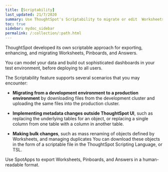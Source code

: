 ```yaml
---
title: [Scriptability]
last_updated: 21/7/2020
summary: Use ThoughtSpot's Scriptability to migrate or edit  Worksheets, Pinboards, and Answers in a human-readable format.
toc: true
sidebar: mydoc_sidebar
permalink: /:collection/:path.html
---
```

ThoughtSpot developed its own scriptable approach for exporting, enhancing, and migrating Worksheets, Pinboards, and Answers.

You can model your data and build out sophisticated dashboards in your test environment, before deploying to all users.

The Scriptability feature supports several scenarios that you may encounter:

- **Migrating from a development environment to a production environment** by downloading files from the development cluster and uploading the same files into the production cluster.

- **Implementing metadata changes outside ThoughtSpot UI**, such as replacing the underlying tables for an object, or replacing a single column from one table with a column in another table.

- **Making bulk changes**, such as mass renaming of objects defined by Worksheets, and managing duplicates
You can download these objects in the form of a scriptable file in the ThoughtSpot Scripting Language, or TSL.

Use SpotApps to export Worksheets, Pinboards, and Answers in a human-readable format.
